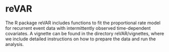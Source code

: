 # reVAR

The R package reVAR includes functions to fit the proportional rate model for recurrent event data with intermittently observed time-dependent covariates. A vignette can be found in the directory reVAR/vignettes, where we include detailed instructions on how to prepare the data and run the analysis.
